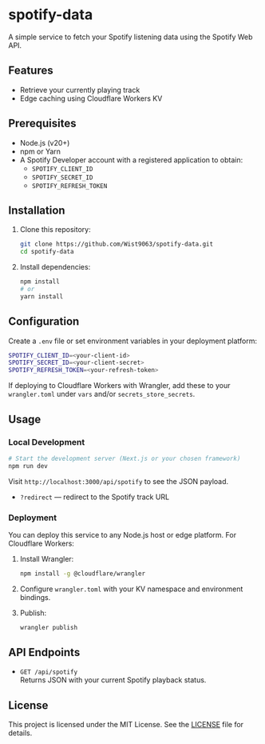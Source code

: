 # spotify-data

A simple service to fetch your Spotify listening data using the Spotify Web API.

## Features

- Retrieve your currently playing track
- Edge caching using Cloudflare Workers KV

## Prerequisites

- Node.js (v20+)
- npm or Yarn
- A Spotify Developer account with a registered application to obtain:
  - `SPOTIFY_CLIENT_ID`
  - `SPOTIFY_SECRET_ID`
  - `SPOTIFY_REFRESH_TOKEN`

## Installation

1. Clone this repository:

   ```bash
   git clone https://github.com/Wist9063/spotify-data.git
   cd spotify-data
   ```

2. Install dependencies:

   ```bash
   npm install
   # or
   yarn install
   ```

## Configuration

Create a `.env` file or set environment variables in your deployment platform:

```bash
SPOTIFY_CLIENT_ID=<your-client-id>
SPOTIFY_SECRET_ID=<your-client-secret>
SPOTIFY_REFRESH_TOKEN=<your-refresh-token>
```

If deploying to Cloudflare Workers with Wrangler, add these to your `wrangler.toml` under `vars` and/or `secrets_store_secrets`.

## Usage

### Local Development

```bash
# Start the development server (Next.js or your chosen framework)
npm run dev
```

Visit `http://localhost:3000/api/spotify` to see the JSON payload.

- `?redirect` — redirect to the Spotify track URL  

### Deployment

You can deploy this service to any Node.js host or edge platform. For Cloudflare Workers:

1. Install Wrangler:

   ```bash
   npm install -g @cloudflare/wrangler
   ```

2. Configure `wrangler.toml` with your KV namespace and environment bindings.
3. Publish:

   ```bash
   wrangler publish
   ```

## API Endpoints

- `GET /api/spotify`  
  Returns JSON with your current Spotify playback status.

## License

This project is licensed under the MIT License. See the [LICENSE](LICENSE) file for details.
